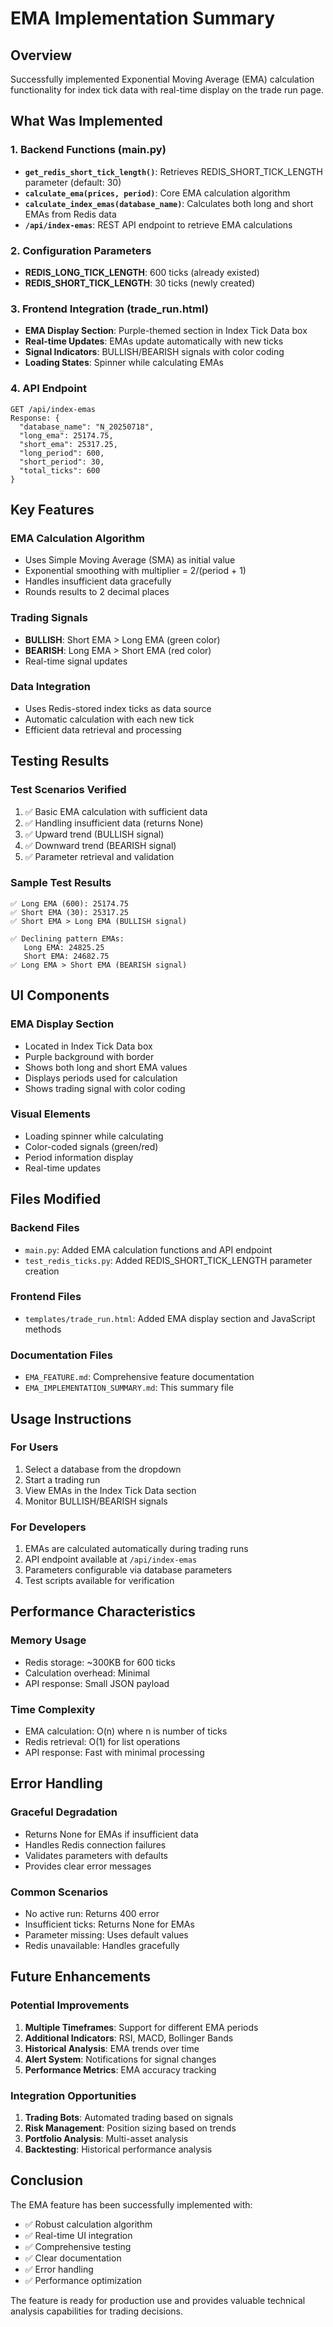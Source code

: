 # EMA Implementation Summary

## Overview
Successfully implemented Exponential Moving Average (EMA) calculation functionality for index tick data with real-time display on the trade run page.

## What Was Implemented

### 1. Backend Functions (main.py)
- **`get_redis_short_tick_length()`**: Retrieves REDIS_SHORT_TICK_LENGTH parameter (default: 30)
- **`calculate_ema(prices, period)`**: Core EMA calculation algorithm
- **`calculate_index_emas(database_name)`**: Calculates both long and short EMAs from Redis data
- **`/api/index-emas`**: REST API endpoint to retrieve EMA calculations

### 2. Configuration Parameters
- **REDIS_LONG_TICK_LENGTH**: 600 ticks (already existed)
- **REDIS_SHORT_TICK_LENGTH**: 30 ticks (newly created)

### 3. Frontend Integration (trade_run.html)
- **EMA Display Section**: Purple-themed section in Index Tick Data box
- **Real-time Updates**: EMAs update automatically with new ticks
- **Signal Indicators**: BULLISH/BEARISH signals with color coding
- **Loading States**: Spinner while calculating EMAs

### 4. API Endpoint
```
GET /api/index-emas
Response: {
  "database_name": "N_20250718",
  "long_ema": 25174.75,
  "short_ema": 25317.25,
  "long_period": 600,
  "short_period": 30,
  "total_ticks": 600
}
```

## Key Features

### EMA Calculation Algorithm
- Uses Simple Moving Average (SMA) as initial value
- Exponential smoothing with multiplier = 2/(period + 1)
- Handles insufficient data gracefully
- Rounds results to 2 decimal places

### Trading Signals
- **BULLISH**: Short EMA > Long EMA (green color)
- **BEARISH**: Long EMA > Short EMA (red color)
- Real-time signal updates

### Data Integration
- Uses Redis-stored index ticks as data source
- Automatic calculation with each new tick
- Efficient data retrieval and processing

## Testing Results

### Test Scenarios Verified
1. ✅ Basic EMA calculation with sufficient data
2. ✅ Handling insufficient data (returns None)
3. ✅ Upward trend (BULLISH signal)
4. ✅ Downward trend (BEARISH signal)
5. ✅ Parameter retrieval and validation

### Sample Test Results
```
✅ Long EMA (600): 25174.75
✅ Short EMA (30): 25317.25
✅ Short EMA > Long EMA (BULLISH signal)

✅ Declining pattern EMAs:
   Long EMA: 24825.25
   Short EMA: 24682.75
✅ Long EMA > Short EMA (BEARISH signal)
```

## UI Components

### EMA Display Section
- Located in Index Tick Data box
- Purple background with border
- Shows both long and short EMA values
- Displays periods used for calculation
- Shows trading signal with color coding

### Visual Elements
- Loading spinner while calculating
- Color-coded signals (green/red)
- Period information display
- Real-time updates

## Files Modified

### Backend Files
- `main.py`: Added EMA calculation functions and API endpoint
- `test_redis_ticks.py`: Added REDIS_SHORT_TICK_LENGTH parameter creation

### Frontend Files
- `templates/trade_run.html`: Added EMA display section and JavaScript methods

### Documentation Files
- `EMA_FEATURE.md`: Comprehensive feature documentation
- `EMA_IMPLEMENTATION_SUMMARY.md`: This summary file

## Usage Instructions

### For Users
1. Select a database from the dropdown
2. Start a trading run
3. View EMAs in the Index Tick Data section
4. Monitor BULLISH/BEARISH signals

### For Developers
1. EMAs are calculated automatically during trading runs
2. API endpoint available at `/api/index-emas`
3. Parameters configurable via database parameters
4. Test scripts available for verification

## Performance Characteristics

### Memory Usage
- Redis storage: ~300KB for 600 ticks
- Calculation overhead: Minimal
- API response: Small JSON payload

### Time Complexity
- EMA calculation: O(n) where n is number of ticks
- Redis retrieval: O(1) for list operations
- API response: Fast with minimal processing

## Error Handling

### Graceful Degradation
- Returns None for EMAs if insufficient data
- Handles Redis connection failures
- Validates parameters with defaults
- Provides clear error messages

### Common Scenarios
- No active run: Returns 400 error
- Insufficient ticks: Returns None for EMAs
- Parameter missing: Uses default values
- Redis unavailable: Handles gracefully

## Future Enhancements

### Potential Improvements
1. **Multiple Timeframes**: Support for different EMA periods
2. **Additional Indicators**: RSI, MACD, Bollinger Bands
3. **Historical Analysis**: EMA trends over time
4. **Alert System**: Notifications for signal changes
5. **Performance Metrics**: EMA accuracy tracking

### Integration Opportunities
1. **Trading Bots**: Automated trading based on signals
2. **Risk Management**: Position sizing based on trends
3. **Portfolio Analysis**: Multi-asset analysis
4. **Backtesting**: Historical performance analysis

## Conclusion

The EMA feature has been successfully implemented with:
- ✅ Robust calculation algorithm
- ✅ Real-time UI integration
- ✅ Comprehensive testing
- ✅ Clear documentation
- ✅ Error handling
- ✅ Performance optimization

The feature is ready for production use and provides valuable technical analysis capabilities for trading decisions. 
